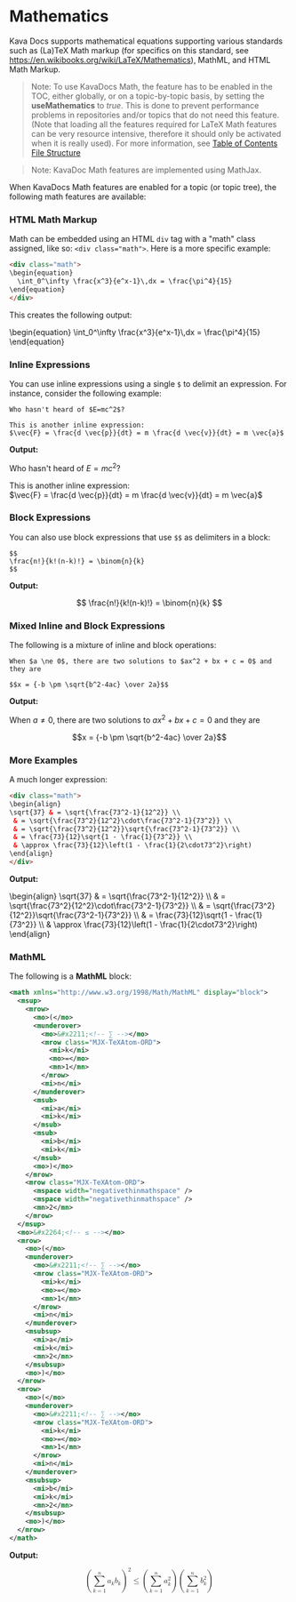 # Mathematics

Kava Docs supports mathematical equations supporting various standards such as (La)TeX Math markup (for specifics on this standard, see https://en.wikibooks.org/wiki/LaTeX/Mathematics), MathML, and HTML Math Markup.

> Note: To use KavaDocs Math, the feature has to be enabled in the TOC, either globally, or on a topic-by-topic basis, by setting the **useMathematics** to *true*. This is done to prevent performance problems in repositories and/or topics that do not need this feature. (Note that loading all the features required for LaTeX Math features can be very resource intensive, therefore it should only be activated when it is really used). For more information, see [Table of Contents File Structure](TOC-File-Structure)

> Note: KavaDoc Math features are implemented using MathJax.

When KavaDocs Math features are enabled for a topic (or topic tree), the following math features are available:

### HTML Math Markup

Math can be embedded using an HTML `div` tag with a "math" class assigned, like so: `<div class="math">`. Here is a more specific example:

```html
<div class="math">
\begin{equation}
  \int_0^\infty \frac{x^3}{e^x-1}\,dx = \frac{\pi^4}{15}  
\end{equation}
</div>
```

This creates the following output:

<div class="math">
\begin{equation}
  \int_0^\infty \frac{x^3}{e^x-1}\,dx = \frac{\pi^4}{15}  
\end{equation}
</div>

### Inline Expressions

You can use inline expressions using a single `$` to delimit an expression. For instance, consider the following example:

```
Who hasn't heard of $E=mc^2$? 

This is another inline expression:  
$\vec{F} = \frac{d \vec{p}}{dt} = m \frac{d \vec{v}}{dt} = m \vec{a}$
```
**Output:**

Who hasn't heard of $E=mc^2$? 

This is another inline expression:  
$\vec{F} = \frac{d \vec{p}}{dt} = m \frac{d \vec{v}}{dt} = m \vec{a}$

### Block Expressions

You can also use block expressions that use `$$` as delimiters in a block:

```
$$
\frac{n!}{k!(n-k)!} = \binom{n}{k}
$$
```

**Output:**

$$
\frac{n!}{k!(n-k)!} = \binom{n}{k}
$$

### Mixed Inline and Block Expressions

The following is a mixture of inline and block operations:

```
When $a \ne 0$, there are two solutions to $ax^2 + bx + c = 0$ and they are

$$x = {-b \pm \sqrt{b^2-4ac} \over 2a}$$
```

**Output:**

When $a \ne 0$, there are two solutions to $ax^2 + bx + c = 0$ and they are

$$x = {-b \pm \sqrt{b^2-4ac} \over 2a}$$

### More Examples

A much longer expression:

```html
<div class="math">
\begin{align}
\sqrt{37} & = \sqrt{\frac{73^2-1}{12^2}} \\
 & = \sqrt{\frac{73^2}{12^2}\cdot\frac{73^2-1}{73^2}} \\ 
 & = \sqrt{\frac{73^2}{12^2}}\sqrt{\frac{73^2-1}{73^2}} \\
 & = \frac{73}{12}\sqrt{1 - \frac{1}{73^2}} \\ 
 & \approx \frac{73}{12}\left(1 - \frac{1}{2\cdot73^2}\right)
\end{align}
</div>
```

**Output:**

<div class="math">
\begin{align}
\sqrt{37} & = \sqrt{\frac{73^2-1}{12^2}} \\
 & = \sqrt{\frac{73^2}{12^2}\cdot\frac{73^2-1}{73^2}} \\ 
 & = \sqrt{\frac{73^2}{12^2}}\sqrt{\frac{73^2-1}{73^2}} \\
 & = \frac{73}{12}\sqrt{1 - \frac{1}{73^2}} \\ 
 & \approx \frac{73}{12}\left(1 - \frac{1}{2\cdot73^2}\right)
\end{align}
</div>

### MathML

The following is a **MathML** block:

```xml
<math xmlns="http://www.w3.org/1998/Math/MathML" display="block">
  <msup>
    <mrow>
      <mo>(</mo>
      <munderover>
        <mo>&#x2211;<!-- ∑ --></mo>
        <mrow class="MJX-TeXAtom-ORD">
          <mi>k</mi>
          <mo>=</mo>
          <mn>1</mn>
        </mrow>
        <mi>n</mi>
      </munderover>
      <msub>
        <mi>a</mi>
        <mi>k</mi>
      </msub>
      <msub>
        <mi>b</mi>
        <mi>k</mi>
      </msub>
      <mo>)</mo>
    </mrow>
    <mrow class="MJX-TeXAtom-ORD">
      <mspace width="negativethinmathspace" />
      <mspace width="negativethinmathspace" />
      <mn>2</mn>
    </mrow>
  </msup>
  <mo>&#x2264;<!-- ≤ --></mo>
  <mrow>
    <mo>(</mo>
    <munderover>
      <mo>&#x2211;<!-- ∑ --></mo>
      <mrow class="MJX-TeXAtom-ORD">
        <mi>k</mi>
        <mo>=</mo>
        <mn>1</mn>
      </mrow>
      <mi>n</mi>
    </munderover>
    <msubsup>
      <mi>a</mi>
      <mi>k</mi>
      <mn>2</mn>
    </msubsup>
    <mo>)</mo>
  </mrow>
  <mrow>
    <mo>(</mo>
    <munderover>
      <mo>&#x2211;<!-- ∑ --></mo>
      <mrow class="MJX-TeXAtom-ORD">
        <mi>k</mi>
        <mo>=</mo>
        <mn>1</mn>
      </mrow>
      <mi>n</mi>
    </munderover>
    <msubsup>
      <mi>b</mi>
      <mi>k</mi>
      <mn>2</mn>
    </msubsup>
    <mo>)</mo>
  </mrow>
</math>
```

**Output:**

<math xmlns="http://www.w3.org/1998/Math/MathML" display="block">
  <msup>
    <mrow>
      <mo>(</mo>
      <munderover>
        <mo>&#x2211;<!-- ∑ --></mo>
        <mrow class="MJX-TeXAtom-ORD">
          <mi>k</mi>
          <mo>=</mo>
          <mn>1</mn>
        </mrow>
        <mi>n</mi>
      </munderover>
      <msub>
        <mi>a</mi>
        <mi>k</mi>
      </msub>
      <msub>
        <mi>b</mi>
        <mi>k</mi>
      </msub>
      <mo>)</mo>
    </mrow>
    <mrow class="MJX-TeXAtom-ORD">
      <mspace width="negativethinmathspace" />
      <mspace width="negativethinmathspace" />
      <mn>2</mn>
    </mrow>
  </msup>
  <mo>&#x2264;<!-- ≤ --></mo>
  <mrow>
    <mo>(</mo>
    <munderover>
      <mo>&#x2211;<!-- ∑ --></mo>
      <mrow class="MJX-TeXAtom-ORD">
        <mi>k</mi>
        <mo>=</mo>
        <mn>1</mn>
      </mrow>
      <mi>n</mi>
    </munderover>
    <msubsup>
      <mi>a</mi>
      <mi>k</mi>
      <mn>2</mn>
    </msubsup>
    <mo>)</mo>
  </mrow>
  <mrow>
    <mo>(</mo>
    <munderover>
      <mo>&#x2211;<!-- ∑ --></mo>
      <mrow class="MJX-TeXAtom-ORD">
        <mi>k</mi>
        <mo>=</mo>
        <mn>1</mn>
      </mrow>
      <mi>n</mi>
    </munderover>
    <msubsup>
      <mi>b</mi>
      <mi>k</mi>
      <mn>2</mn>
    </msubsup>
    <mo>)</mo>
  </mrow>
</math>
